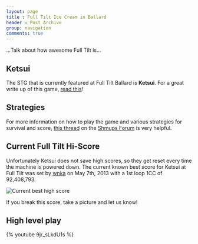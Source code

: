 ```yaml
---
layout: page
title : Full Tilt Ice Cream in Ballard
header : Post Archive
group: navigation
comments: true
---
```


...Talk about how awesome Full Tilt is...

Ketsui
------

The STG that is currently featured at Full Tilt Ballard is **Ketsui**. For a great write up of this
game, [read this](http://www.hardcoregaming101.net/ketsui/ketsui.htm)!

Strategies
----------

For more information on how to play the game and various strategies for survival and score, [this
thread](http://shmups.system11.org/viewtopic.php?f=5&t=5123) on the
[Shmups Forum](http://shmups.system11.org/) is very helpful.

Current Full Tilt Hi-Score
--------
Unfortunately Ketsui does not save high scores, so they get reset every time the machine is powered
down.  The current known best score for Ketsui at Full Tilt was set by [wnka](http://twitter.com/wnka) on May 7th, 2013
with a 1st loop 1CC of 92,408,793.

![Current best high score](http://farm8.staticflickr.com/7285/8718533929_0d71bda41a_o_d.jpg)

If you break this score, take a picture and let us know!

High level play
---------------

{% youtube 9jr_sLkdU1s %}

